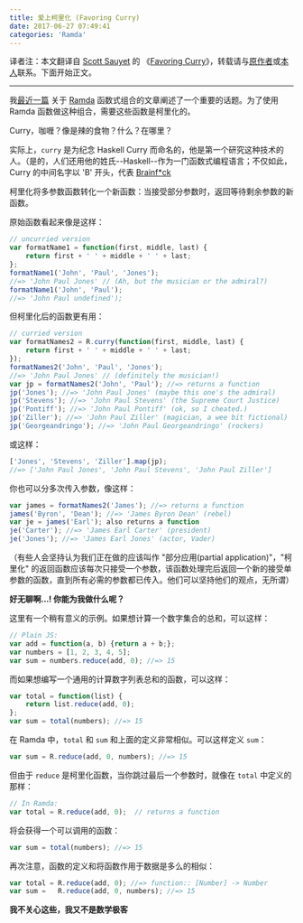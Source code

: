 ```yaml
---
title: 爱上柯里化 (Favoring Curry)
date: 2017-06-27 07:49:41
categories: 'Ramda'
---
```


译者注：本文翻译自 [Scott Sauyet](https://github.com/CrossEye) 的 《[Favoring Curry](http://fr.umio.us/favoring-curry/)》，转载请与[原作者](https://github.com/CrossEye)或[本人](https://github.com/adispring)联系。下面开始正文。

---

我[最近一篇](http://fr.umio.us/why-ramda/) 关于 [Ramda](https://github.com/ramda/ramda) 函数式组合的文章阐述了一个重要的话题。为了使用 Ramda 函数做这种组合，需要这些函数是柯里化的。

Curry，咖喱？像是辣的食物？什么？在哪里？

实际上，`curry` 是为纪念 Haskell Curry 而命名的，他是第一个研究这种技术的人。（是的，人们还用他的姓氏--Haskell--作为一门函数式编程语言；不仅如此，Curry 的中间名字以 'B' 开头，代表 [Brainf*ck](http://en.wikipedia.org/wiki/Brainfuck)

柯里化将多参数函数转化一个新函数：当接受部分参数时，返回等待剩余参数的新函数。

原始函数看起来像是这样：

```js
// uncurried version
var formatName1 = function(first, middle, last) {
    return first + ' ' + middle + ' ' + last;
};
formatName1('John', 'Paul', 'Jones');
//=> 'John Paul Jones' // (Ah, but the musician or the admiral?)
formatName1('John', 'Paul');
//=> 'John Paul undefined');
```

但柯里化后的函数更有用：

```js
// curried version
var formatNames2 = R.curry(function(first, middle, last) {
    return first + ' ' + middle + ' ' + last;
});
formatNames2('John', 'Paul', 'Jones');
//=> 'John Paul Jones' // (definitely the musician!)
var jp = formatNames2('John', 'Paul'); //=> returns a function
jp('Jones'); //=> 'John Paul Jones' (maybe this one's the admiral)
jp('Stevens'); //=> 'John Paul Stevens' (the Supreme Court Justice)
jp('Pontiff'); //=> 'John Paul Pontiff' (ok, so I cheated.)
jp('Ziller'); //=> 'John Paul Ziller' (magician, a wee bit fictional)
jp('Georgeandringo'); //=> 'John Paul Georgeandringo' (rockers)
```

或这样：

```js
['Jones', 'Stevens', 'Ziller'].map(jp);
//=> ['John Paul Jones', 'John Paul Stevens', 'John Paul Ziller']
```

你也可以分多次传入参数，像这样：

```js
var james = formatNames2('James'); //=> returns a function
james('Byron', 'Dean'); //=> 'James Byron Dean' (rebel)
var je = james('Earl'); also returns a function
je('Carter'); //=> 'James Earl Carter' (president)
je('Jones'); //=> 'James Earl Jones' (actor, Vader)
```

（有些人会坚持认为我们正在做的应该叫作 "部分应用(partial application)"，"柯里化" 的返回函数应该每次只接受一个参数，该函数处理完后返回一个新的接受单参数的函数，直到所有必需的参数都已传入。他们可以坚持他们的观点，无所谓）

**好无聊啊...! 你能为我做什么呢？**

这里有一个稍有意义的示例。如果想计算一个数字集合的总和，可以这样：

```js
// Plain JS:
var add = function(a, b) {return a + b;};
var numbers = [1, 2, 3, 4, 5];
var sum = numbers.reduce(add, 0); //=> 15
```

而如果想编写一个通用的计算数字列表总和的函数，可以这样：

```js
var total = function(list) {
    return list.reduce(add, 0);
};
var sum = total(numbers); //=> 15
```

在 Ramda 中，`total` 和 `sum` 和上面的定义非常相似。可以这样定义 `sum`：

```js
var sum = R.reduce(add, 0, numbers); //=> 15
```

但由于 `reduce` 是柯里化函数，当你跳过最后一个参数时，就像在 `total` 中定义的那样：

```js
// In Ramda:
var total = R.reduce(add, 0);  // returns a function
```

将会获得一个可以调用的函数：

```js
var sum = total(numbers); //=> 15
```

再次注意，函数的定义和将函数作用于数据是多么的相似：

```js
var total = R.reduce(add, 0); //=> function:: [Number] -> Number
var sum =   R.reduce(add, 0, numbers); //=> 15
```

**我不关心这些，我又不是数学极客**

